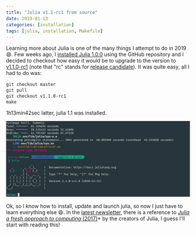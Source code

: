 ```yaml
---
title: "Julia v1.1-rc1 from source"
date: 2019-01-13
categories: [installation]
tags: [julia, installation, Makefile]
---
```


Learning more about Julia is one of the many things I attempt to do in 2019 :smile:. Few weeks ago, I [installed Julia 1.0.0](/notes/julia/juliav1/) using the GitHub repository and I decided to checkout how easy it would be to upgrade to the version to [v1.1.0-rc1](https://github.com/JuliaLang/julia/blob/v1.1.0-rc1/NEWS.md)
(note that "rc" stands for [release candidate](https://en.wikipedia.org/wiki/Software_release_life_cycle#Release_candidate)). It was quite easy, all I had to do was:

```
git checkout master
git pull
git checkout v1.1.0-rc1
make
```

1h13min42sec latter, julia 1.1 was installed.

![](/notes/julia/assets/juliaV1-1.png)

Ok, so I know how to install, update and launch julia, so now I just have to learn everything else :smile:. In the [latest newsletter](https://juliacomputing.com/blog/2019/01/04/january-newsletter.html), there is a reference to [*Julia a fresh approach to computing* (2017)](https://julialang.org/publications/julia-fresh-approach-BEKS.pdf)* by the creators of Julia, I guess I'll start with reading this!
